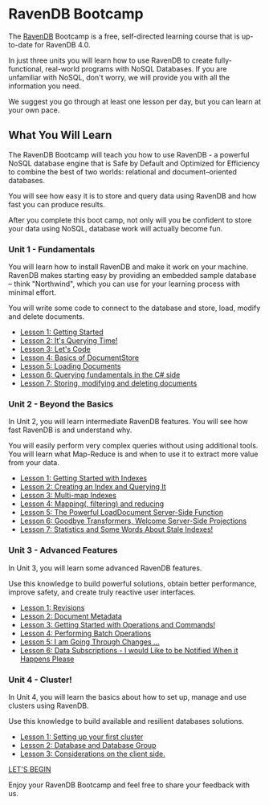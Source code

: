 # RavenDB Bootcamp

The [RavenDB](http://ravendb.net/ "RavenDB is the premier NoSQL database for .NET") Bootcamp is a free, self-directed learning course that is up-to-date for RavenDB 4.0.

In just three units you will learn how to use RavenDB to create fully-functional, real-world programs with NoSQL Databases. If you are unfamiliar with NoSQL, don't worry, we will provide you with all the information you need.

We suggest you go through at least one lesson per day, but you can learn at your own pace.

## What You Will Learn

The RavenDB Bootcamp will teach you how to use RavenDB - a powerful NoSQL database engine that is Safe by Default and Optimized for Efficiency to combine the best of two worlds: relational and document–oriented databases.

You will see how easy it is to store and query data using RavenDB and how fast you can produce results.

After you complete this boot camp, not only will you be confident to store your data using NoSQL, database work will actually become fun.

### Unit 1 - Fundamentals

You will learn how to install RavenDB and make it work on your machine. RavenDB makes starting easy by providing an embedded sample database – think "Northwind", which you can use for your learning process with minimal effort. 

You will write some code to connect to the database and store, load, modify and delete documents.

* [Lesson 1: Getting Started](src/unit1/lesson1)
* [Lesson 2: It's Querying Time!](src/unit1/lesson2)
* [Lesson 3: Let's Code](src/unit1/lesson3)
* [Lesson 4: Basics of DocumentStore](src/unit1/lesson4)
* [Lesson 5: Loading Documents](src/unit1/lesson5)
* [Lesson 6: Querying fundamentals in the C# side](src/unit1/lesson6)
* [Lesson 7: Storing, modifying and deleting documents](src/unit1/lesson7)

### Unit 2 - Beyond the Basics

In Unit 2, you will learn intermediate RavenDB features. You will see how fast RavenDB is and understand why.

You will easily perform very complex queries without using additional tools. You will learn what Map-Reduce is and when to use it to extract more value from your data.

* [Lesson 1: Getting Started with Indexes](src/unit2/lesson1)
* [Lesson 2: Creating an Index and Querying It](src/unit2/lesson2)
* [Lesson 3: Multi-map Indexes](src/unit2/lesson3)
* [Lesson 4: Mapping(, filtering) and reducing](src/unit2/lesson4)
* [Lesson 5: The Powerful LoadDocument Server-Side Function](src/unit2/lesson5)
* [Lesson 6: Goodbye Transformers, Welcome Server-Side Projections](src/unit2/lesson6)
* [Lesson 7: Statistics and Some Words About Stale Indexes!](src/Unit-2/lesson7)

### Unit 3 - Advanced Features

In Unit 3, you will learn some advanced RavenDB features.

Use this knowledge to build powerful solutions, obtain better performance, improve safety, and create truly reactive user interfaces.

* [Lesson 1: Revisions](src/unit3/lesson1)
* [Lesson 2: Document Metadata](src/unit3/lesson2)
* [Lesson 3: Getting Started with Operations and Commands!](src/unit3/lesson3)
* [Lesson 4: Performing Batch Operations](src/unit3/lesson4)
* [Lesson 5: I am Going Through Changes ...](src/unit3/lesson5)
* [Lesson 6: Data Subscriptions - I would Like to be Notified When it Happens Please](src/unit3/lesson6)

### Unit 4 - Cluster!

In Unit 4, you will learn the basics about how to set up, manage and use clusters using RavenDB.

Use this knowledge to build available and resilient databases solutions.

* [Lesson 1: Setting up your first cluster](src/unit4/lesson1)
* [Lesson 2: Database and Database Group](src/unit4/lesson2)
* [Lesson 3: Considerations on the client side.](src/unit4/lesson4)


[LET'S BEGIN](src/unit1/lesson1)

Enjoy your RavenDB Bootcamp and feel free to share your feedback with us.
